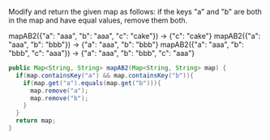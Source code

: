 Modify and return the given map as follows: if the keys "a" and "b" are both in the map and have equal values, remove them both.

mapAB2({"a": "aaa", "b": "aaa", "c": "cake"}) → {"c": "cake"}
mapAB2({"a": "aaa", "b": "bbb"}) → {"a": "aaa", "b": "bbb"}
mapAB2({"a": "aaa", "b": "bbb", "c": "aaa"}) → {"a": "aaa", "b": "bbb", "c": "aaa"}



```java
public Map<String, String> mapAB2(Map<String, String> map) {
  if(map.containsKey("a") && map.containsKey("b")){
    if(map.get("a").equals(map.get("b"))){
      map.remove("a");
      map.remove("b");
    }
  }
  return map;
}

```

